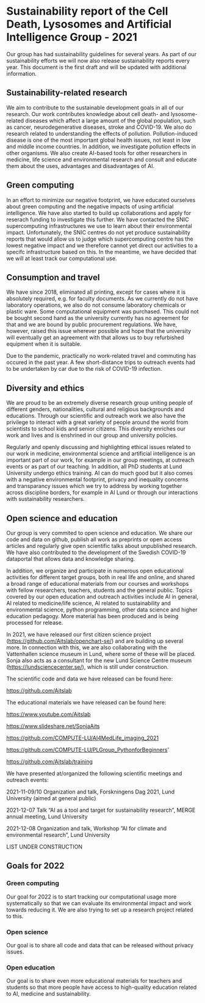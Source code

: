 # Sustainability report of the Cell Death, Lysosomes and Artificial Intelligence Group - 2021
Our group has had sustainability guidelines for several years. As part of our sustainability efforts we will now also release sustainability reports every year. This document is the first draft and will be updated with additional information.

## Sustainability-related research
We aim to contribute to the sustainable development goals in all of our research. Our work contributes knowledge about cell death- and lysosome-related diseases which affect a large amount of the global population, such as cancer, neurodegenerative diseases, stroke and COVID-19. We also do research related to understanding the effects of pollution. Pollution-induced disease is one of the most important global health issues, not least in low and middle income countries. In addition, we investigate pollution effects in other organisms. We also create AI-based tools for other researchers in medicine, life science and environmental research and consult and educate them about the uses, advantages and disadvantages of AI.

## Green computing
In an effort to minimize our negative footprint, we have educated ourselves about green computing and the negative impacts of using artificial intelligence. We have also started to  build up collaborations and apply for reserach funding to investigate this further. We have contacted the SNIC supercomputing infrastructures we use to learn about their environmental impact. Unfortunately, the SNIC centres do not yet produce sustainability reports that would allow us to judge which supercomputing centre has the lowest negative impact and we therefore cannot yet direct our activities to a specifc infrastructure based on this. In the meantime, we have decided that we will at least track our computational use.

## Consumption and travel
We have since 2018, eliminated all printing, except for cases where it is absolutely required, e.g. for faculty documents. As we currently do not have laboratory operations, we also do not consume laboratory chemicals or plastic ware. Some computational equipment was purchased. This could not be bought second hand as the university currently has no agreement for that and we are bound by public procurement regulations. We have, however, raised this issue wherever possible and hope that the university will eventually get an agreement with that allows us to buy refurbished equipment when it is suitable.

Due to the pandemic, practically no work-related travel and commuting has occured in the past year. A few short-distance trips to outreach events had to be undertaken by car due to the risk of COVID-19 infection.

## Diversity and ethics
We are proud to be an extremely diverse research group uniting people of different genders, nationalities, cultural and religious backgrounds and educations. Through our scientific and outreach work we also have the privilege to interact with a great variety of people around the world from scientists to school kids and senior citizens. This diversity enriches our work and lives and is enshrined in our group and university policies.

Regularly and openly discussing and highlighting ethical issues related to our work in medicine, environmental science and artificial intelligence is an important part of our work, for example in our group meetings, at outreach events or as part of our teaching. In addition, all PhD students at Lund University undergo ethics training. AI can do much good but it also comes with a negative environmental footprint, privacy and inequality concerns and transparancy issues which we try to address by working together across discipline borders, for example in AI Lund or through our interactions with sustainability researchers.

## Open science and education
Our group is very commited to open science and education. We share our code and data on github, publish all work as preprints or open access articles and regularly give open scientific talks about unpublished research. We have also contributed to the development of the Swedish COVID-19 dataportal that allows data and knowledge sharing.

In addition, we organize and participate in numerous open educational activities for different target groups, both in real life and online, and shared a broad range of educational materials from our courses and workshops with fellow researchers, teachers, students and the general public. Topics covered by our open education and outreach activities include AI in general, AI related to medicine/life science, AI related to sustainability and environmental science, python programming, other data science and higher education pedagogy. More material has been produced and is being processed for release.

In 2021, we have released our first citizen science project (https://github.com/Aitslab/openchart-se/) and are building up several more. In connection with this, we are also collaborating with the Vattenhallen science museum in Lund, where some of these will be placed. Sonja also acts as a consultant for the new Lund Science Centre museum (https://lundsciencecenter.se/), which is still under construction.


The scientific code and data we have released can be found here:

https://github.com/Aitslab

The educational materials we have released can be found here:

https://www.youtube.com/Aitslab

https://www.slideshare.net/SonjaAits

https://github.com/COMPUTE-LU/AI4MedLife_imaging_2021

https://github.com/COMPUTE-LU/PLGroup_PythonforBeginners'

https://github.com/Aitslab/training


We have presented at/organized the following scientific meetings and outreach events:

2021-11-09/10     Organization and talk, Forskningens Dag 2021, Lund University (aimed at general public)

2021-12-07	      Talk “AI as a tool and target for sustainability research”, MERGE annual meeting, Lund University

2021-12-08	      Organization and talk, Workshop ”AI for climate and environmental research”, Lund University

LIST UNDER CONSTRUCTION


## Goals for 2022
### Green computing

Our goal for 2022 is to start tracking our computational usage more systematically so that we can evaluate its environmental impact and work towards reducing it. We are also trying to set up a research project related to this.

### Open science

Our goal is to share all code and data that can be released without privacy issues.

### Open education

Our goal is to share even more educational materials for teachers and students so that more people have access to high-quality education related to AI, medicine and sustainability.



